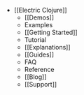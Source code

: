 - [[Electric Clojure]]
	- [[Demos]]
	- Examples
	- [[Getting Started]]
	- Tutorial
	- [[Explanations]]
	- [[Guides]]
	- FAQ
	- Reference
	- [[Blog]]
	- [[Support]]